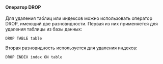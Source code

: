 #### Оператор DROP

Для удаления таблиц или индексов можно использовать оператор DROP, имеющий две разновидности. Первая из них применяется для удаления таблицы из базы данных:

	DROP TABLE table

Вторая разновидность используется для удаления индекса:

	DROP INDEX index ON table